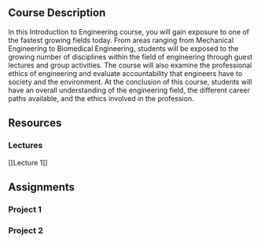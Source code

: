 ## Course Description 

In this Introduction to Engineering course, you will gain exposure to one of the fastest growing fields today. From areas ranging from Mechanical Engineering to Biomedical Engineering, students will be exposed to the growing number of disciplines within the field of engineering through guest lectures and group activities. The course will also examine the professional ethics of engineering and evaluate accountability that engineers have to society and the environment. At the conclusion of this course, students will have an overall understanding of the engineering field, the different career paths available, and the ethics involved in the profession.

## Resources

### Lectures

[[Lecture 1]]

## Assignments

### Project 1 

### Project 2

